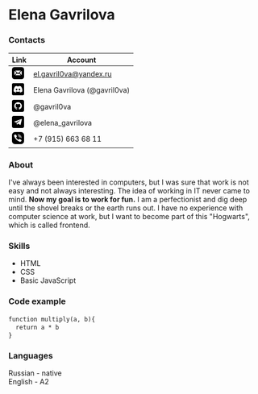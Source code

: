 # Elena Gavrilova

### Contacts

| Link | Account |
| ------ | ------ |
| [![mail](./img/mail.png)](mailto:el.gavril0va@yandex.ru) | el.gavril0va@yandex.ru |
| [![discord](./img/discord.png)](https://discordapp.com/users/702868727892541471/)| Elena Gavrilova (@gavril0va) |
| [![github](./img/github.png)](https://github.com/gavril0va) | @gavril0va |
| [![telegram](./img/telegram.png)](https://t.me/elena_gavril0va)  | @elena_gavrilova |
| [![phone](./img/phone.png)](telto:+79156636800)| +7 (915) 663 68 11 |

### About

I've always been interested in computers, but I was sure that work is not easy and not always interesting. The idea of working in IT never came to mind. **Now my goal is to work for fun.** I am a perfectionist and dig deep until the shovel breaks or the earth runs out.
I have no experience with computer science at work, but I want to become part of this "Hogwarts", which is called frontend.

### Skills

* HTML
* CSS 
* Basic JavaScript

### Code example

```
function multiply(a, b){
  return a * b
}
```

### Languages

Russian - native  
English - A2
